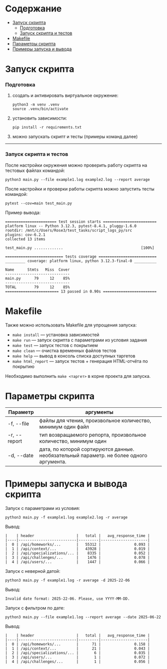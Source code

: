 # Содержание

- [Запуск скрипта](#запуск-скрипта)
  - [Подготовка](#подготовка)
  - [Запуск скрипта и тестов](#запуск-скрипта-и-тестов)
- [Makefile](#makefile)
- [Параметры скрипта](#параметры-скрипта)
- [Примеры запуска и вывода](#примеры-запуска-и-вывода)



# Запуск скрипта

### Подготовка

1. создать и активировать виртуальное окружение:
    ```
    python3 -m venv .venv
    source .venv/bin/activate
    ```
2. установить зависимости:
    ```
    pip install -r requirements.txt
    ```
3. можно запускать скрипт и тесты (примеры команд далее)

---

### Запуск скрипта и тестов

После настройки окружения можно проверить работу скрипта на тестовых файлах командой:
```
python3 main.py --file example1.log example2.log --report average
```

После настройки и проверки работы скрипта можно запустить тесты командой:
```
pytest --cov=main test_main.py
```

Пример вывода:
```
======================= test session starts ========================
platform linux -- Python 3.12.3, pytest-8.4.1, pluggy-1.6.0
rootdir: /mnt/c/Users/Rose3/test_tasks/script_logs_py/src
plugins: cov-6.2.1
collected 13 items                                                 

test_main.py .............                                   [100%]

========================== tests coverage ==========================
_________ coverage: platform linux, python 3.12.3-final-0 __________

Name      Stmts   Miss  Cover
-----------------------------
main.py      79     12    85%
-----------------------------
TOTAL        79     12    85%
======================== 13 passed in 0.90s ========================
```

# Makefile

Также можно использовать Makefile для упрощения запуска:

- `make install` — установка зависимостей  
- `make run` — запуск скрипта с параметрами из условия задания  
- `make test` — запуск тестов с покрытием
- `make clean` — очистка временных файлов тестов  
- `make help` — вывод в консоль списка доступных таргетов  
- `make html_report` — запуск тестов + генерация HTML-отчёта по покрытию

Необходимо выполнить `make <таргет>` в корне проекта для запуска.



# Параметры скрипта

| Параметр | аргументы |
| -------- | ------------------ |
| -f, --file | файлы для чтения, произвольное количество, минимум один файл |
| -r, --report | тип возвращаемого репорта, произвольное количество, минимум один |
| -d, --date | дата, по которой сортируются данные. необязательный параметр. не более одного аргумента. |



# Примеры запуска и вывода скрипта

Запуск с параметрами из условия:
```
python3 main.py -f example1.log example2.log -r average
```

Вывод:
```
|    | header                   |   total |   avg_response_time |
|----|--------------------------|---------|---------------------|
|  0 | /api/homeworks/...       |   55312 |               0.093 |
|  1 | /api/context/...         |   43928 |               0.019 |
|  2 | /api/specializations/... |    8335 |               0.052 |
|  3 | /api/challenges/...      |    1476 |               0.078 |
|  4 | /api/users/...           |    1447 |               0.066 |

```

Запуск с неверной датой:
```
python3 main.py -f example1.log -r average -d 2025-22-06
```

Вывод:
```
Invalid date format: 2025-22-06. Please, use YYYY-MM-DD.
```

Запуск с фильтром по дате:
```
python3 main.py --file example1.log --report average --date 2025-06-22
```

Вывод:
```
|    | header                   |   total |   avg_response_time |
|----|--------------------------|---------|---------------------|
|  0 | /api/homeworks/...       |      71 |               0.158 |
|  1 | /api/context/...         |      21 |               0.043 |
|  2 | /api/specializations/... |       6 |               0.035 |
|  3 | /api/users/...           |       1 |               0.072 |
|  4 | /api/challenges/...      |       1 |               0.056 |
```

